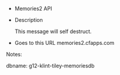 * Memories2 API

* Description
  
    This message will self destruct.
* Goes to this URL
  memories2.cfapps.com

Notes:

dbname: g12-klint-tiley-memoriesdb